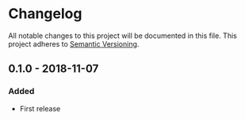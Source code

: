 # Changelog

All notable changes to this project will be documented in this file.
This project adheres to [Semantic Versioning](http://semver.org/).

## 0.1.0 - 2018-11-07
### Added
- First release